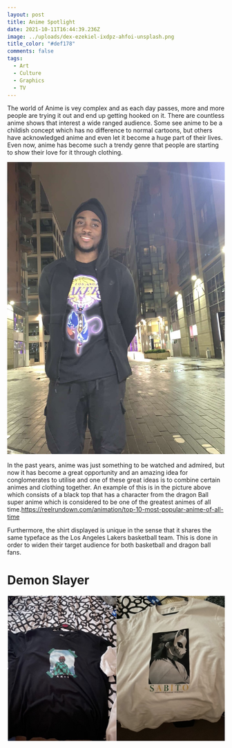 ```yaml
---
layout: post
title: Anime Spotlight
date: 2021-10-11T16:44:39.236Z
image: ../uploads/dex-ezekiel-ixdpz-ahfoi-unsplash.png
title_color: "#def178"
comments: false
tags:
  - Art
  - Culture
  - Graphics
  - TV
---
```

The world of Anime is vey complex and as each day passes, more and more people are trying it out and end up getting hooked on it. There are countless anime shows that interest a wide ranged audience. Some see anime to be a childish concept which has no difference to normal cartoons, but others have acknowledged anime and even let it become a huge part of their lives.  Even now, anime has become such a trendy genre that people are starting to show their love for it through clothing.

![](../uploads/thumbnail_image0.png "Dragon ball super shirt")

In the past years, anime was just something to be watched and admired, but now it has become a great opportunity and an amazing idea for conglomerates to utilise and one of these great ideas is to combine certain animes and clothing together. An example of this is in the picture above which consists of a black top that has a character from the dragon Ball super anime which is considered to be one of the greatest animes of all time.<https://reelrundown.com/animation/top-10-most-popular-anime-of-all-time>

Furthermore, the shirt displayed is unique in the sense that it shares the same typeface as the Los Angeles Lakers basketball team. This is done in order to widen their target audience for both basketball and dragon ball fans.

# Demon Slayer

![](../uploads/screenshot-2021-10-11-at-18.57.11.png)